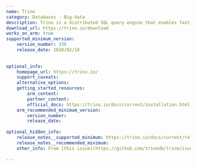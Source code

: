 ```yaml
---
name: Trino
category: Databases - Big-data
description: Trino is a distributed SQL query engine that enables fast querying of large datasets across various data sources.
download_url: https://trino.io/download
works_on_arm: true
supported_minimum_version:
    version_number: 330
    release_date: 2020/02/18
 
 
optional_info:
    homepage_url: https://trino.io/
    support_caveats:
    alternative_options:
    getting_started_resources:
        arm_content:
        partner_content:
        official_docs: https://trino.io/docs/current/installation.html
    arm_recommended_minimum_version:
        version_number:
        release_date:
 
optional_hidden_info:
    release_notes__supported_minimum: https://trino.io/docs/current/release/release-330.html#:~:text=Add%20experimental%20support%20for%20running%20on%20Linux%20aarch64%20(ARM64)
    release_notes__recommended_minimum:
    other_info: From [this issue](https://github.com/trinodb/trino/issues/2262), it is clear that AArch64 support has been added since release 330.
 
---
```

